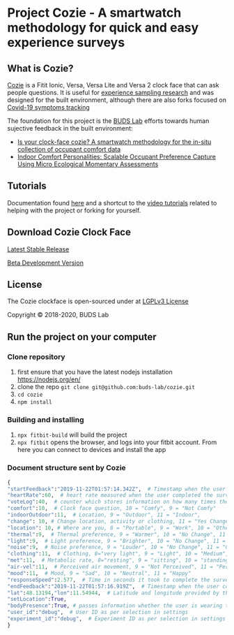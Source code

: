 # Project Cozie  - A smartwatch methodology for quick and easy experience surveys 

## What is Cozie?

[Cozie](https://cozie.app/) is a Fitit Ionic, Versa, Versa Lite and Versa 2 clock face that can ask people questions. It is useful for [experience sampling research](https://en.wikipedia.org/wiki/Experience_sampling_method) and was designed for the built environment, although there are also forks focused on [Covid-19 symptoms tracking](https://github.com/pjayathissa/cozie-covid)

The foundation for this project is the [BUDS Lab](https://www.budslab.org/) efforts towards human sujective feedback in the built environment:

- [Is your clock-face cozie? A smartwatch methodology for the in-situ collection of occupant comfort data](https://www.researchgate.net/publication/337376844_Is_your_clock-face_cozie_A_smartwatch_methodology_for_the_in-situ_collection_of_occupant_comfort_data)
- [Indoor Comfort Personalities: Scalable Occupant Preference Capture Using Micro Ecological Momentary Assessments](https://www.researchgate.net/publication/338527635_Indoor_Comfort_Personalities_Scalable_Occupant_Preference_Capture_Using_Micro_Ecological_Momentary_Assessments)

## Tutorials

Documentation found [here](https://www.budslab.org/website-dev/docs/home) and a shortcut to the [video tutorials](https://www.youtube.com/playlist?list=PLkQs5WJXVHbiBDjmv-1tBYNUQOkmNCctA) related to helping with the project or forking for yourself.

## Download Cozie Clock Face

[Latest Stable Release](https://gallery.fitbit.com/details/512ce6c5-f633-4f7b-853c-891869f5e3d8)

[Beta Development Version](https://gallery.fitbit.com/details/d787c911-ce11-432e-8b68-69da0f3446c8)

## License

The Cozie clockface is open-sourced under at [LGPLv3 License](https://github.com/buds-lab/cozie/blob/master/LICENSE)

Copyright © 2018-2020, BUDS Lab

## Run the project on your computer

### Clone repository
 
 1. first ensure that you have the latest nodejs installation https://nodejs.org/en/
 2. clone the repo `git clone git@github.com:buds-lab/cozie.git`
 3. `cd cozie`
 4. `npm install`
 
### Building and installing
 
 1. `npx fitbit-build` will build the project
 2. `npx fitbit` opens the browser, and logs into your fitbit account. From here you can connect to devices and install the app

 ### Document structure sent by Cozie
 ```python
 {
 "startFeedback":"2019-11-22T01:57:14.342Z",  # Timestamp when the user started the survey (i.e. pressed one of the two buttons in the clock face)
 "heartRate":60,  # heart rate measured when the user completed the survey
 "voteLog":40,  # counter which stores information on how many times the user completed the survey, used for debugging to check that no responses where lost
 "comfort":10,  # Clock face question, 10 = "Comfy", 9 = "Not Comfy" 
 "indoorOutdoor":11,  # Location, 9 = "Outdoor", 11 = "Indoor",
 "change": 10, # Change location, activity or clothing, 11 = "Yes Change", 10 = "No Change"
 "location": 10, # Where are you, 8 = "Portable", 9 = "Work", 10 = "Other", 11 = "Home"
 "thermal":9,  # Thermal preference, 9 = "Warmer", 10 = "No Change", 11 = "Cooler"
 "light":9,  # Light preference, 9 = "Brighter", 10 = "No Change", 11 = "Dimmer"
 "noise":9,  # Noise preference, 9 = "Louder", 10 = "No Change", 11 = "Quiter"
 "clothing":11,  # Clothing, 8="very light", 9 = "Light", 10 = "Medium", 11 = "Heavy"
 "met":11,  # Metabolic rate, 8="resting", 9 = "sitting", 10 = "standing", 11 = "exercising"
 "air-vel":11,  # Perceived air movement, 9 = "Not Perceived", 11 = "Perceived"
 "mood":11,  # Mood, 9 = "Sad", 10 = "Neutral", 11 = "Happy"
 "responseSpeed":2.577,  # Time in seconds it took to complete the survey
 "endFeedback":"2019-11-22T01:57:16.919Z",  # Timestamp when the user completed the survey
 "lat":48.13194,"lon":11.54944,  # Latitude and longitude provided by the GPS of the phone
 "setLocation":True,
 "bodyPresence":True, # passes information whether the user is wearing the watch or not
 "user_id":"debug",  # User ID as per selection in settings
 "experiment_id":"debug",  # Experiment ID as per selection in settings
 }
 ```